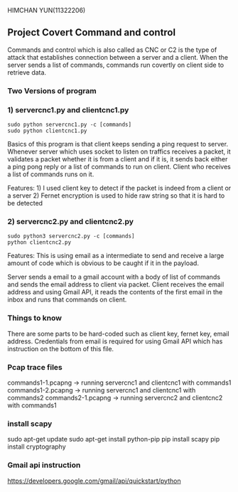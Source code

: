 HIMCHAN YUN(11322206)
## Project Covert Command and control

Commands and control which is also called as CNC or C2 is the type of attack
that establishes connection between a server and a client. When the server
sends a list of commands, commands run covertly on client side to retrieve data.

### Two Versions of program
### 1) servercnc1.py and clientcnc1.py

    sudo python servercnc1.py -c [commands]
    sudo python clientcnc1.py

Basics of this program is that client keeps sending a ping request to server.
Whenever server which uses socket to listen on traffics receives a packet,
it validates a packet whether it is from a client and if it is, it sends back
either a ping pong reply or a list of commands to run on client. Client who receives
a list of commands runs on it.

Features:   1) I used client key to detect if the packet is indeed from a client or a server
            2) Fernet encryption is used to hide raw string so that it is hard to be detected

### 2) servercnc2.py and clientcnc2.py

    sudo python3 servercnc2.py -c [commands]
    python clientcnc2.py

Features: This is using email as a intermediate to send and receive a large
amount of code which is obvious to be caught if it in the payload.

Server sends a email to a gmail account with a body of list of commands and sends
the email address to client via packet. Client receives the email address and using Gmail
API, it reads the contents of the first email in the inbox and runs that commands on client.


### Things to know

There are some parts to be hard-coded such as client key, fernet key, email address.
Credentials from email is required for using Gmail API which has instruction on the bottom
of this file.

### Pcap trace files
commands1-1.pcapng -> running servercnc1 and clientcnc1 with commands1
commands1-2.pcapng -> running servercnc1 and clientcnc1 with commands2
commands2-1.pcapng -> running servercnc2 and clientcnc2 with commands1


### install scapy
sudo apt-get update
sudo apt-get install python-pip
pip install scapy
pip install cryptography

### Gmail api instruction
https://developers.google.com/gmail/api/quickstart/python


